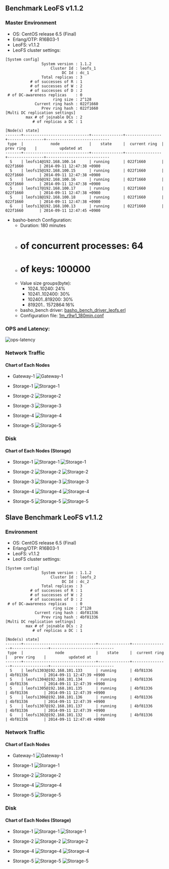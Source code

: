 ## Benchmark LeoFS v1.1.2

### Master Environment

* OS: CentOS release 6.5 (Final)
* Erlang/OTP: R16B03-1
* LeoFS: v1.1.2
* LeoFS cluster settings:

```
[System config]
                System version : 1.1.2
                    Cluster Id : leofs_1
                         DC Id : dc_1
                Total replicas : 3
           # of successes of R : 1
           # of successes of W : 2
           # of successes of D : 2
 # of DC-awareness replicas    : 0
                     ring size : 2^128
             Current ring hash : 022f1660
                Prev ring hash : 022f1660
[Multi DC replication settings]
         max # of joinable DCs : 2
            # of replicas a DC : 1

[Node(s) state]
-------+-----------------------------+--------------+----------------+----------------+----------------------------
 type  |            node             |    state     |  current ring  |   prev ring    |          updated at         
-------+-----------------------------+--------------+----------------+----------------+----------------------------
  S    | leofs14@192.168.100.14      | running      | 022f1660       | 022f1660       | 2014-09-11 12:47:38 +0900
  S    | leofs15@192.168.100.15      | running      | 022f1660       | 022f1660       | 2014-09-11 12:47:38 +0900
  S    | leofs16@192.168.100.16      | running      | 022f1660       | 022f1660       | 2014-09-11 12:47:38 +0900
  S    | leofs17@192.168.100.17      | running      | 022f1660       | 022f1660       | 2014-09-11 12:47:38 +0900
  S    | leofs18@192.168.100.18      | running      | 022f1660       | 022f1660       | 2014-09-11 12:47:38 +0900
  G    | leofs13@192.168.100.13      | running      | 022f1660       | 022f1660       | 2014-09-11 12:47:45 +0900

```

* basho-bench Configuration:
    * Duration: 180 minutes
    * # of concurrent processes: 64
    * # of keys: 100000
    * Value size groups(byte):
        *   1024..10240:   24%
        *  10241..102400:  30%
        * 102401..819200:  30%
        * 819201.. 1572864:16%
    * basho_bench driver: [basho_bench_driver_leofs.erl](https://github.com/leo-project/leofs/blob/develop/test/src/basho_bench_driver_leofs.erl)
    * Configuration file: [1m_r9w1_180min.conf](20140911_124903/1m_r9w1_180min.conf)

### OPS and Latency:

![ops-latency](20140911_124903/summary.png)

### Network Traffic
#### Chart of Each Nodes

* Gateway-1
![Gateway-1](leofs13_20140911_124902/sar_1_20140911_124902_p1p1-if1.png)

* Storage-1
![Storage-1](leofs14_20140911_124902/sar_3_20140911_124902_p1p1-if1.png)

* Storage-2
![Storage-2](leofs15_20140911_124902/sar_3_20140911_124902_p1p1-if1.png)

* Storage-3
![Storage-3](leofs16_20140911_124902/sar_3_20140911_124902_p1p1-if1.png)

* Storage-4
![Storage-4](leofs17_20140911_124902/sar_3_20140911_124902_p1p1-if1.png)

* Storage-5
![Storage-5](leofs18_20140911_124902/sar_2_20140911_124902_p1p1-if1.png)


### Disk
#### Chart of Each Nodes (Storage)

* Storage-1
![Storage-1](leofs14_20140911_124902/sar_3_20140911_124902_dev8-16-t1.png)
![Storage-1](leofs14_20140911_124902/sar_3_20140911_124902_dev8-16-t2.png)

* Storage-2
![Storage-2](leofs15_20140911_124902/sar_3_20140911_124902_dev8-16-t1.png)
![Storage-2](leofs15_20140911_124902/sar_3_20140911_124902_dev8-16-t2.png)

* Storage-3
![Storage-3](leofs16_20140911_124902/sar_3_20140911_124902_dev8-16-t1.png)
![Storage-3](leofs16_20140911_124902/sar_3_20140911_124902_dev8-16-t2.png)

* Storage-4
![Storage-4](leofs17_20140911_124902/sar_3_20140911_124902_dev8-16-t1.png)
![Storage-4](leofs17_20140911_124902/sar_3_20140911_124902_dev8-16-t2.png)

* Storage-5
![Storage-5](leofs18_20140911_124902/sar_2_20140911_124902_dev8-16-t1.png)
![Storage-5](leofs18_20140911_124902/sar_2_20140911_124902_dev8-16-t2.png)


## Slave Benchmark LeoFS v1.1.2

### Environment

* OS: CentOS release 6.5 (Final)
* Erlang/OTP: R16B03-1
* LeoFS: v1.1.2
* LeoFS cluster settings:

```
[System config]
                System version : 1.1.2
                    Cluster Id : leofs_2
                         DC Id : dc_2
                Total replicas : 3
           # of successes of R : 1
           # of successes of W : 2
           # of successes of D : 2
 # of DC-awareness replicas    : 0
                     ring size : 2^128
             Current ring hash : 4bf81336
                Prev ring hash : 4bf81336
[Multi DC replication settings]
         max # of joinable DCs : 2
            # of replicas a DC : 1

[Node(s) state]
-------+--------------------------------+--------------+----------------+----------------+----------------------------
 type  |              node              |    state     |  current ring  |   prev ring    |          updated at         
-------+--------------------------------+--------------+----------------+----------------+----------------------------
  S    | leofs1303@192.168.101.133      | running      | 4bf81336       | 4bf81336       | 2014-09-11 12:47:39 +0900
  S    | leofs1304@192.168.101.134      | running      | 4bf81336       | 4bf81336       | 2014-09-11 12:47:39 +0900
  S    | leofs1305@192.168.101.135      | running      | 4bf81336       | 4bf81336       | 2014-09-11 12:47:39 +0900
  S    | leofs1306@192.168.101.136      | running      | 4bf81336       | 4bf81336       | 2014-09-11 12:47:39 +0900
  S    | leofs1307@192.168.101.137      | running      | 4bf81336       | 4bf81336       | 2014-09-11 12:47:39 +0900
  G    | leofs1302@192.168.101.132      | running      | 4bf81336       | 4bf81336       | 2014-09-11 12:47:49 +0900

```

### Network Traffic
#### Chart of Each Nodes

* Gateway-1
![Gateway-1](leofs1302_20140911_124902/sar_1_20140911_124902_eth0-if1.png)

* Storage-1
![Storage-1](leofs1303_20140911_124902/sar_1_20140911_124902_eth0-if1.png)

* Storage-2
![Storage-2](leofs1304_20140911_124902/sar_1_20140911_124902_eth0-if1.png)

* Storage-4
![Storage-4](leofs1306_20140911_124902/sar_1_20140911_124902_eth0-if1.png)

* Storage-5
![Storage-5](leofs1307_20140911_124902/sar_1_20140911_124902_eth0-if1.png)


### Disk
#### Chart of Each Nodes (Storage)

* Storage-1
![Storage-1](leofs1303_20140911_124902/sar_1_20140911_124902_dev8-0-t1.png)
![Storage-1](leofs1303_20140911_124902/sar_1_20140911_124902_dev8-0-t2.png)

* Storage-2
![Storage-2](leofs1304_20140911_124902/sar_1_20140911_124902_dev8-0-t1.png)
![Storage-2](leofs1304_20140911_124902/sar_1_20140911_124902_dev8-0-t2.png)

* Storage-4
![Storage-4](leofs1306_20140911_124902/sar_1_20140911_124902_dev8-0-t1.png)
![Storage-4](leofs1306_20140911_124902/sar_1_20140911_124902_dev8-0-t2.png)

* Storage-5
![Storage-5](leofs1307_20140911_124902/sar_1_20140911_124902_dev8-0-t1.png)
![Storage-5](leofs1307_20140911_124902/sar_1_20140911_124902_dev8-0-t2.png)
